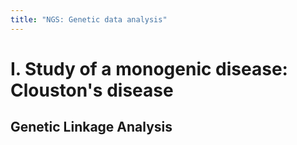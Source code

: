 ```yaml
---
title: "NGS: Genetic data analysis"
---
```


# I. Study of a monogenic disease: Clouston's disease

## Genetic Linkage Analysis

